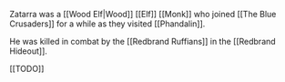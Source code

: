 Zatarra was a [[Wood Elf|Wood]] [[Elf]] [[Monk]] who joined [[The Blue Crusaders]] for a while as they visited [[Phandalin]].

He was killed in combat by the [[Redbrand Ruffians]] in the [[Redbrand Hideout]].

[[TODO]]
